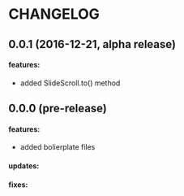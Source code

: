 CHANGELOG
=========

## 0.0.1 (2016-12-21, alpha release)

#### features:
 - added SlideScroll.to() method

## 0.0.0 (pre-release)

#### features:
 - added bolierplate files

#### updates:

#### fixes:
